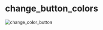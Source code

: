 # change_button_colors
![change_color_button](https://user-images.githubusercontent.com/62521719/190728363-78c95662-4a7a-462a-b152-8f4791506752.png)
